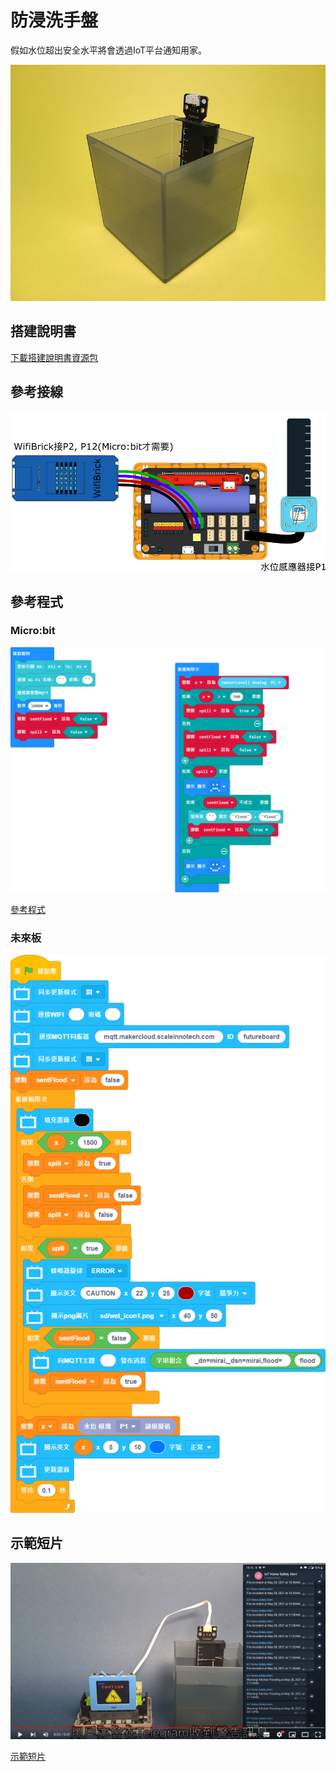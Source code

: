 # 防浸洗手盤

假如水位超出安全水平將會透過IoT平台通知用家。

![](../images/sink.jpg)

## 搭建說明書

[下載搭建說明書資源包]()

## 參考接線

![](../images/sink_wire.png)

## 參考程式

### Micro:bit

![](../images/sink_code_mc.png)

[參考程式](https://makecode.microbit.org/_4iCLs6HERhci)

### 未來板

![](../images/sink_code_kb.png)

## 示範短片

[![](../images/sink_video.png)](https://www.youtube.com/watch?v=LwzhAub01sQ)

[示範短片](https://www.youtube.com/watch?v=LwzhAub01sQ)